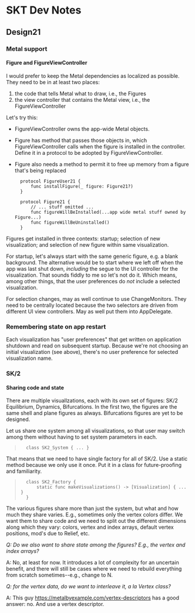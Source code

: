 # SKT Dev Notes

## Design21

### Metal support

#### Figure and FigureViewController

I would prefer to keep the Metal dependencies as localized as possible. They need to be in at least two places:
1. the code that tells Metal what to draw, i.e., the Figures
2. the view controller that contains the Metal view, i.e., the FigureViewController

Let's try this:
* FigureViewController owns the app-wide Metal objects.
* Figure has method that passes those objects in, which FigureViewController calls when the figure is installed in the controller. Define it in a protocol to be adopted by FigureViewController.
* Figure also needs a method to permit it to free up memory from a figure that's being replaced

        protocol FigureUser21 {
            func installFigure(_ figure: Figure21?)
        }

        protocol Figure21 {
            // ... stuff omitted ...
            func figureWillBeInstalled(...app wide metal stuff owned by Figure...)
            func figureWillBeUninstalled()
        }


Figures get installed in three contexts: startup; selection of new visualization; and selection of new figure within same visualization. 

For startup, let's always start with the same generic figure, e.g. a blank background. The alternative would be to start where we left off when the app was last shut down, *including* the segue to the UI controller for the visualization. That sounds fiddly to me so let's not do it. Which means, among other things, that the user preferences do *not* include a selected visualization. 

For selection changes, may as well continue to use ChangeMonitors. They need to be centrally located because the two selectors are driven from different UI view controllers. May as well put them into AppDelegate.

### Remembering state on app restart

Each visualization has "user preferences" that get written on application shutdown and read on subsequent startup. Because we're not choosing an initial visualization (see above), there's no user preference for selected visualization name.


### SK/2

#### Sharing code and state

There are multiple visuallzations, each with its own set of figures: SK/2 Equilibrium, Dynamics, Bifurcations. In the first two, the figures are the same shell and plane figures as always. Bifurcations figures are yet to be designed.

Let us share one system among all visualizations, so that user may switch among them without having to set system parameters in each.

>       class SK2_System { ... }

That means that we need to have single factory for all of SK/2. Use a static method because we only use it once. Put it in a class for future-proofing and familiarity.

>       class SK2_Factory {
>           static func makeVisualizations() -> [Visualization] { ... }
>       }

The various figures share more than just the system, but what and how much they share varies. E.g., sometimes only the vertex colors differ. We want them to share code and we need to split out the different dimensions along which they vary: colors, vertex and index arrays, default vertex positions, mod's due to Relief, etc.

*Q: Do we also want to share state among the figures? E.g., the vertex and index arrays?*

A: No, at least for now. It introduces a lot of complexity for an uncertain benefit, and there will still be cases where we need to rebuild everything from scratch sometimes--e.g., change to N. 

*Q: for the vertex data, do we want to interleave it, a la Vertex class?*

A: This guy <https://metalbyexample.com/vertex-descriptors> has a good answer: no. And use a vertex descriptor. 
